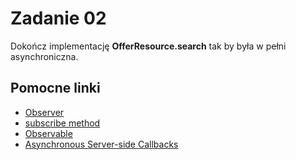 Zadanie 02
=========
Dokończ implementację __OfferResource.search__ tak by była w pełni asynchroniczna. 

Pomocne linki
------------
* [Observer]
* [subscribe method]
* [Observable]
* [Asynchronous Server-side Callbacks]

[Observer]:http://reactivex.io/RxJava/javadoc/rx/Observer.html
[subscribe method]:http://reactivex.io/RxJava/javadoc/rx/Observable.html#subscribe(rx.Observer)
[Observable]:https://github.com/ReactiveX/RxJava/wiki/Observable
[Asynchronous Server-side Callbacks]:https://jersey.java.net/documentation/latest/async.html#d0e8863 
